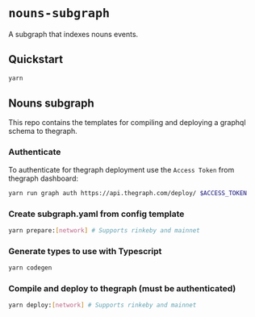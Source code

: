 # `nouns-subgraph`

A subgraph that indexes nouns events.

## Quickstart

```sh
yarn
```

## Nouns subgraph

This repo contains the templates for compiling and deploying a graphql schema to thegraph.

### Authenticate

To authenticate for thegraph deployment use the `Access Token` from thegraph dashboard:

```sh
yarn run graph auth https://api.thegraph.com/deploy/ $ACCESS_TOKEN
```

### Create subgraph.yaml from config template

```sh
yarn prepare:[network] # Supports rinkeby and mainnet
```

### Generate types to use with Typescript

```sh
yarn codegen
```

### Compile and deploy to thegraph (must be authenticated)

```sh
yarn deploy:[network] # Supports rinkeby and mainnet
```
